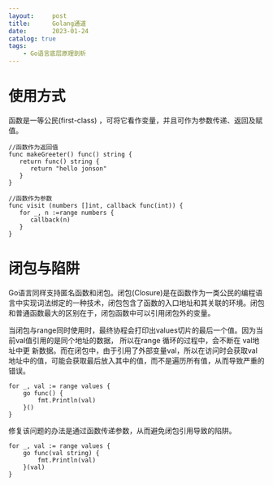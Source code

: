 ```yaml
---
layout:     post
title:      Golang通道
date:       2023-01-24
catalog: true
tags:
    - Go语言底层原理剖析
---
```


# 使用方式
函数是一等公民(first-class) ，可将它看作变量，并且可作为参数传递、返回及赋值。
```
//函数作为返回值
func makeGreeter() func() string {
   return func() string {
      return "hello jonson"
   }
}

//函数作为参数
func visit (numbers []int, callback func(int)) {
   for _, n :=range numbers {
      callback(n)
   }
}
```

# 闭包与陷阱
Go语言同样支持匿名函数和闭包。闭包(Closure)是在函数作为一类公民的编程语言中实现词法绑定的一种技术，闭包包含了函数的入口地址和其关联的环境。闭包和普通函数最大的区别在于，闭包函数中可以引用闭包外的变量。

当闭包与range同时使用时，最终协程会打印出values切片的最后一个值。因为当前val值引用的是同个地址的数据， 所以在range 循环的过程中，会不断在 val地址中更 新数据。而在闭包中，由于引用了外部变量val，所以在访问时会获取val 地址中的值，可能会获取最后放入其中的值，而不是遍历所有值，从而导致严重的错误。
```
for _, val := range values {
    go func() {
        fmt.Println(val)
    }()
}
```
修复该问题的办法是通过函数传递参数，从而避免闭包引用导致的陷阱。
```
for _, val := range values {
    go func(val string) {
        fmt.Println(val)
    }(val)
}
```